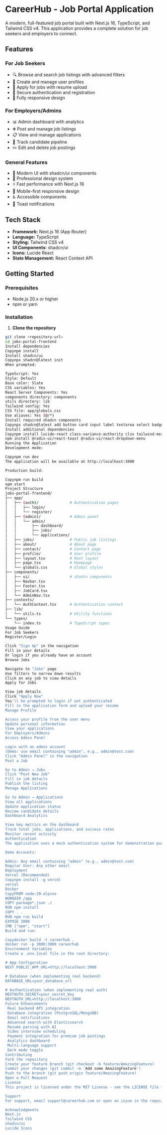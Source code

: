 # CareerHub - Job Portal Application

A modern, full-featured job portal built with Next.js 16, TypeScript, and Tailwind CSS v4. This application provides a complete solution for job seekers and employers to connect.

## Features

### For Job Seekers
- 🔍 Browse and search job listings with advanced filters
- 📝 Create and manage user profiles
- 💼 Apply for jobs with resume upload
- 🔐 Secure authentication and registration
- 📱 Fully responsive design

### For Employers/Admins
- 📊 Admin dashboard with analytics
- ➕ Post and manage job listings
- 📋 View and manage applications
- 👥 Track candidate pipeline
- ✏️ Edit and delete job postings

### General Features
- 🎨 Modern UI with shadcn/ui components
- 🌙 Professional design system
- ⚡ Fast performance with Next.js 16
- 📱 Mobile-first responsive design
- ♿ Accessible components
- 🔔 Toast notifications

## Tech Stack

- **Framework:** Next.js 16 (App Router)
- **Language:** TypeScript
- **Styling:** Tailwind CSS v4
- **UI Components:** shadcn/ui
- **Icons:** Lucide React
- **State Management:** React Context API

## Getting Started

### Prerequisites

- Node.js 20.x or higher
- npm or yarn

### Installation

1. **Clone the repository**
```bash
git clone <repository-url>
cd jobs-portal-frontend
Install dependencies
Copynpm install
Install shadcn/ui
Copynpx shadcn@latest init
When prompted:

TypeScript: Yes
Style: Default
Base color: Slate
CSS variables: Yes
React Server Components: Yes
components directory: components
utils directory: lib
Tailwind config: Yes
CSS file: app/globals.css
Use aliases: Yes (@/*)
Install required shadcn components
Copynpx shadcn@latest add button card input label textarea select badge toast dropdown-menu dialog table tabs avatar
Install additional dependencies
Copynpm install lucide-react class-variance-authority clsx tailwind-merge
npm install @radix-ui/react-toast @radix-ui/react-dropdown-menu
Running the Application
Development mode:

Copynpm run dev
The application will be available at http://localhost:3000

Production build:

Copynpm run build
npm start
Project Structure
jobs-portal-frontend/
├── app/
│   ├── (auth)/              # Authentication pages
│   │   ├── login/
│   │   └── register/
│   ├── (admin)/             # Admin panel
│   │   └── admin/
│   │       ├── dashboard/
│   │       ├── jobs/
│   │       └── applications/
│   ├── jobs/                # Public job listings
│   ├── about/               # About page
│   ├── contact/             # Contact page
│   ├── profile/             # User profile
│   ├── layout.tsx           # Root layout
│   ├── page.tsx             # Homepage
│   └── globals.css          # Global styles
├── components/
│   ├── ui/                  # shadcn components
│   ├── Navbar.tsx
│   ├── Footer.tsx
│   ├── JobCard.tsx
│   └── AdminNav.tsx
├── contexts/
│   └── AuthContext.tsx      # Authentication context
├── lib/
│   └── utils.ts             # Utility functions
└── types/
    └── index.ts             # TypeScript types
Usage Guide
For Job Seekers
Register/Login

Click "Sign Up" in the navigation
Fill in your details
Or login if you already have an account
Browse Jobs

Navigate to "Jobs" page
Use filters to narrow down results
Click on any job to view details
Apply for Jobs

View job details
Click "Apply Now"
You'll be prompted to login if not authenticated
Fill in the application form and upload your resume
Manage Profile

Access your profile from the user menu
Update personal information
View your applications
For Employers/Admins
Access Admin Panel

Login with an admin account
(Demo: use email containing "admin", e.g., admin@test.com)
Click "Admin Panel" in the navigation
Post a Job

Go to Admin → Jobs
Click "Post New Job"
Fill in job details
Publish the listing
Manage Applications

Go to Admin → Applications
View all applications
Update application status
Review candidate details
Dashboard Analytics

View key metrics on the dashboard
Track total jobs, applications, and success rates
Monitor recent activity
Authentication
The application uses a mock authentication system for demonstration purposes. In production, you should replace this with a real authentication service (e.g., NextAuth.js, Auth0, Firebase Auth).

Demo Accounts:

Admin: Any email containing "admin" (e.g., admin@test.com)
Regular User: Any other email
Deployment
Vercel (Recommended)
Copynpm install -g vercel
vercel
Docker
CopyFROM node:20-alpine
WORKDIR /app
COPY package*.json ./
RUN npm install
COPY . .
RUN npm run build
EXPOSE 3000
CMD ["npm", "start"]
Build and run:

Copydocker build -t careerhub .
docker run -p 3000:3000 careerhub
Environment Variables
Create a .env.local file in the root directory:

# App Configuration
NEXT_PUBLIC_APP_URL=http://localhost:3000

# Database (when implementing real backend)
DATABASE_URL=your_database_url

# Authentication (when implementing real auth)
NEXTAUTH_SECRET=your_secret_key
NEXTAUTH_URL=http://localhost:3000
Future Enhancements
 Real backend API integration
 Database integration (PostgreSQL/MongoDB)
 Email notifications
 Advanced search with Elasticsearch
 Resume parsing with AI
 Video interview scheduling
 Payment integration for premium job postings
 Analytics dashboard
 Multi-language support
 Dark mode toggle
Contributing
Fork the repository
Create your feature branch (git checkout -b feature/AmazingFeature)
Commit your changes (git commit -m 'Add some AmazingFeature')
Push to the branch (git push origin feature/AmazingFeature)
Open a Pull Request
License
This project is licensed under the MIT License - see the LICENSE file for details.

Support
For support, email support@careerhub.com or open an issue in the repository.

Acknowledgments
Next.js
Tailwind CSS
shadcn/ui
Lucide Icons